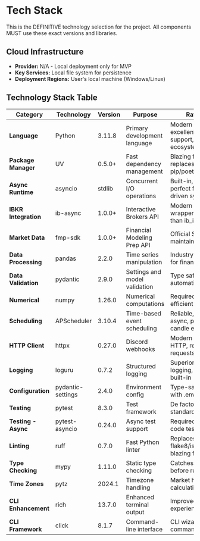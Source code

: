 # Tech Stack

This is the DEFINITIVE technology selection for the project. All components MUST use these exact versions and libraries.

## Cloud Infrastructure
- **Provider:** N/A - Local deployment only for MVP
- **Key Services:** Local file system for persistence
- **Deployment Regions:** User's local machine (Windows/Linux)

## Technology Stack Table

| Category | Technology | Version | Purpose | Rationale |
|----------|------------|---------|---------|-----------|
| **Language** | Python | 3.11.8 | Primary development language | Modern features, excellent async support, financial ecosystem |
| **Package Manager** | UV | 0.5.0+ | Fast dependency management | Blazing fast, replaces pip/poetry/virtualenv |
| **Async Runtime** | asyncio | stdlib | Concurrent I/O operations | Built-in, mature, perfect for event-driven systems |
| **IBKR Integration** | ib-async | 1.0.0+ | Interactive Brokers API | Modern async wrapper, cleaner than ib_insync |
| **Market Data** | fmp-sdk | 1.0.0+ | Financial Modeling Prep API | Official SDK, well-maintained |
| **Data Processing** | pandas | 2.2.0 | Time series manipulation | Industry standard for financial data |
| **Data Validation** | pydantic | 2.9.0 | Settings and model validation | Type safety, automatic validation |
| **Numerical** | numpy | 1.26.0 | Numerical computations | Required by pandas, efficient arrays |
| **Scheduling** | APScheduler | 3.10.4 | Time-based event scheduling | Reliable, supports async, perfect for candle events |
| **HTTP Client** | httpx | 0.27.0 | Discord webhooks | Modern async HTTP, replaces requests |
| **Logging** | loguru | 0.7.2 | Structured logging | Superior to stdlib logging, rotation built-in |
| **Configuration** | pydantic-settings | 2.4.0 | Environment config | Type-safe settings with .env support |
| **Testing** | pytest | 8.3.0 | Test framework | De facto Python standard |
| **Testing - Async** | pytest-asyncio | 0.24.0 | Async test support | Required for async code testing |
| **Linting** | ruff | 0.7.0 | Fast Python linter | Replaces flake8/isort/black, blazing fast |
| **Type Checking** | mypy | 1.11.0 | Static type checking | Catches errors before runtime |
| **Time Zones** | pytz | 2024.1 | Timezone handling | Market hours calculations |
| **CLI Enhancement** | rich | 13.7.0 | Enhanced terminal output | Improved CLI wizard experience |
| **CLI Framework** | click | 8.1.7 | Command-line interface | CLI wizard and commands |
